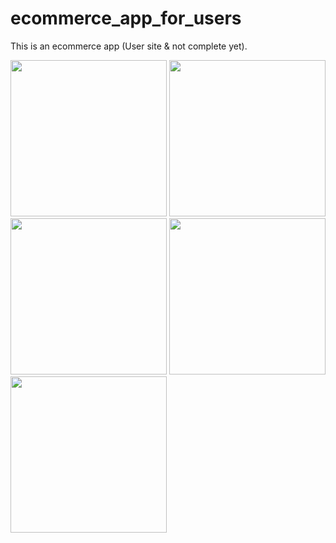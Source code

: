 # ecommerce_app_for_users

This is an ecommerce app (User site & not complete yet).

<p float="left">
   <img src="https://user-images.githubusercontent.com/69424471/133991281-5b3554a7-8859-4e54-a4e8-7418a77a3d34.png" width="250" />
  <img src="https://user-images.githubusercontent.com/69424471/133991266-fe284111-2c6f-40cc-a344-32f65bbd9e7c.png" width="250" />
  <img src="https://user-images.githubusercontent.com/69424471/133991272-ad680b40-3204-4ba4-b70a-8a6a6cec09f8.png" width="250" /> 
  <img src="https://user-images.githubusercontent.com/69424471/133991276-f4524b43-28b3-4bde-b66f-f1d4e2e9b6e2.png" width="250" />
   <img src="https://user-images.githubusercontent.com/69424471/133991279-f07be81a-dda0-4bf9-943b-557e223bc97b.png" width="250" />
  
</p>

